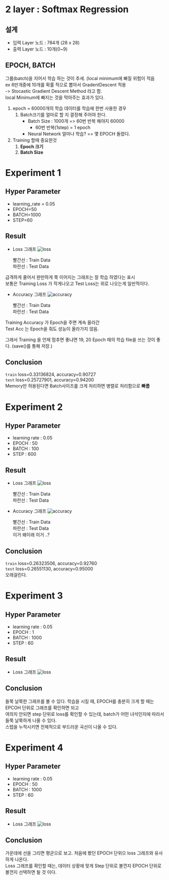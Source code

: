 # **2 layer : Softmax Regression**
## 설계
- 입력 Layer 노드 : 784개 (28 x 28)<br>
- 출력 Layer 노드 : 10개(0~9)

## EPOCH, BATCH
그룹(batch)을 지어서 학습 하는 것이 추세. (local minimum에 빠질 위험이 적음<br>
ex 6만개중에 10개를 확률 적으로 뽑아서 GradentDescent 적용<br>
 -> Stocastic Gradient Descent Method 라고 함.<br>
local Minimum에 빠지는 것을 막아주는 효과가 있다.

1. epoch = 60000개의 학습 데이터를 학습에 한번 사용한 경우
   1. Batch크기를 얼마로 할 지 결정해 주어야 한다.
      - Batch Size : 1000개 => 60번 반복 해야지 60000
        - 60번 반복(1step) = 1 epoch 
      - Neural Network 얼마나 학습? == 몇 EPOCH 돌렸다.
2. Training 할때 중요한것
   1. **Epoch 크기**
   2. **Batch Size**

# Experiment 1
## Hyper Parameter
- learning_rate = 0.05
- EPOCH=50<br>
- BATCH=1000<br>
- STEP=60

## Result
- Loss 그래프
![loss](./exp/Figure_1.png)<p>
빨간선 : Train Data<br>
파란선 : Test Data<br>

급격하게 줄어서 완만하게 쭉 이어지는 그래프는 잘 학습 하였다는 표시<br>
보통은 Training Loss 가 작게나오고 Test Loss는 위로 나오는게 일반적이다.

- Accuracy 그래프
![accuracy](exp/Figure_2.png)<p>
빨간선 : Train Data<br>
파란선 : Test Data<br>

Training Accuracy 가 Epoch을 주면 계속 올라간<br>
Test Acc 는 Epoch을 줘도 성능이 올라가지 않음.<p>
그래서 Training 을 언제 멈추면 좋냐면 19, 20 Epoch 때의 학습 file을 쓰는 것이 좋다. (save()를 통해 저장.)

## Conclusion
`train` loss=0.33136824, accuracy=0.90727<br>
`test` loss=0.25727901, accuracy=0.94200<br>
Memory만 허용된다면 Batch사이즈를 크게 처리하면 병렬로 처리함으로 **빠름**


# Experiment 2
## Hyper Parameter
- learning rate : 0.05
- EPOCH : 50 
- BATCH : 100
- STEP : 600

## Result
- Loss 그래프
![loss](exp/E50_B100_Loss.png)<p>
빨간선 : Train Data<br>
파란선 : Test Data<br>

- Accuracy 그래프
![accuracy](exp/E50_B100_Accuracy.png   )<p>
빨간선 : Train Data<br>
파란선 : Test Data<br>
이거 왜이래 이거 ..? 


## Conclusion
`train` loss=0.26323506, accuracy=0.92760<br>
`test` loss=0.26551130, accuracy=0.95000<br>
오래걸린다.


# Experiment 3
## Hyper Parameter
- learning rate : 0.05
- EPOCH : 1
- BATCH : 1000
- STEP : 60

## Result
- Loss 그래프
![loss](exp/E1_B1000_Loss.png)<p>

## Conclusion
들쭉 날쭉한 그래프를 볼 수 있다.
학습을 시킬 때, EPOCH를 충분히 크게 할 때는 EPCOH 단위로 그래프를 확인하면 되고<br>
여의치 안되면 step 단위로 loss를 확인할 수 있는데, batch가 어떤 녀석인지에 따라서 들쭉 날쭉하게 나올 수 있다.<br>
스텝을 누적시키면 전체적으로 부드러운 곡선이 나올 수 있다.


# Experiment 4
## Hyper Parameter
- learning rate : 0.05
- EPOCH : 50
- BATCH : 1000
- STEP : 60

## Result
- Loss 그래프
![loss](exp/E50_B1000_One_Step.png)<p>

## Conclusion
가운데에 선을 그리면 평균으로 보고. 처음에 봤던 EPOCH 단위으 loss 그래프와 유사하게 나온다.
<br>
Loss 그래프를 확인할 때는, 데이터 상황에 맞게 Step 단위로 볼껀지 EPOCH 단위로 볼껀지 선택하면 될 것 이다.